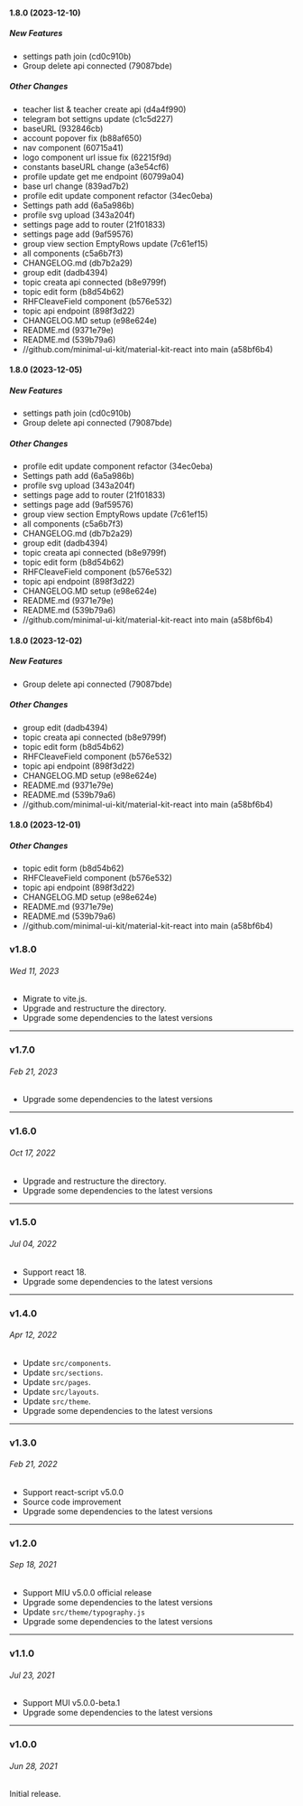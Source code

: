 #### 1.8.0 (2023-12-10)

##### New Features

*  settings path join (cd0c910b)
*  Group delete api connected (79087bde)

##### Other Changes

*  teacher list & teacher create api (d4a4f990)
*  telegram bot settigns update (c1c5d227)
*  baseURL (932846cb)
*  account popover fix (b88af650)
*  nav component (60715a41)
*  logo component url issue fix (62215f9d)
*  constants baseURL change (a3e54cf6)
*  profile update get me endpoint (60799a04)
*  base url change (839ad7b2)
*  profile edit update component refactor (34ec0eba)
*  Settings path add (6a5a986b)
*   profile svg upload (343a204f)
*  settings page add  to router (21f01833)
*  settings page add (9af59576)
*  group view section EmptyRows update (7c61ef15)
*  all components (c5a6b7f3)
*  CHANGELOG.md (db7b2a29)
*  group edit (dadb4394)
*  topic creata api connected (b8e9799f)
*  topic edit form (b8d54b62)
*  RHFCleaveField component (b576e532)
*  topic api endpoint (898f3d22)
*  CHANGELOG.MD setup (e98e624e)
*  README.md (9371e79e)
*  README.md (539b79a6)
* //github.com/minimal-ui-kit/material-kit-react into main (a58bf6b4)

#### 1.8.0 (2023-12-05)

##### New Features

*  settings path join (cd0c910b)
*  Group delete api connected (79087bde)

##### Other Changes

*  profile edit update component refactor (34ec0eba)
*  Settings path add (6a5a986b)
*   profile svg upload (343a204f)
*  settings page add  to router (21f01833)
*  settings page add (9af59576)
*  group view section EmptyRows update (7c61ef15)
*  all components (c5a6b7f3)
*  CHANGELOG.md (db7b2a29)
*  group edit (dadb4394)
*  topic creata api connected (b8e9799f)
*  topic edit form (b8d54b62)
*  RHFCleaveField component (b576e532)
*  topic api endpoint (898f3d22)
*  CHANGELOG.MD setup (e98e624e)
*  README.md (9371e79e)
*  README.md (539b79a6)
* //github.com/minimal-ui-kit/material-kit-react into main (a58bf6b4)

#### 1.8.0 (2023-12-02)

##### New Features

*  Group delete api connected (79087bde)

##### Other Changes

*  group edit (dadb4394)
*  topic creata api connected (b8e9799f)
*  topic edit form (b8d54b62)
*  RHFCleaveField component (b576e532)
*  topic api endpoint (898f3d22)
*  CHANGELOG.MD setup (e98e624e)
*  README.md (9371e79e)
*  README.md (539b79a6)
* //github.com/minimal-ui-kit/material-kit-react into main (a58bf6b4)

#### 1.8.0 (2023-12-01)

##### Other Changes

*  topic edit form (b8d54b62)
*  RHFCleaveField component (b576e532)
*  topic api endpoint (898f3d22)
*  CHANGELOG.MD setup (e98e624e)
*  README.md (9371e79e)
*  README.md (539b79a6)
* //github.com/minimal-ui-kit/material-kit-react into main (a58bf6b4)

### v1.8.0

###### Wed 11, 2023

- Migrate to vite.js.
- Upgrade and restructure the directory.
- Upgrade some dependencies to the latest versions

---

### v1.7.0

###### Feb 21, 2023

- Upgrade some dependencies to the latest versions

---

### v1.6.0

###### Oct 17, 2022

- Upgrade and restructure the directory.
- Upgrade some dependencies to the latest versions

---

### v1.5.0

###### Jul 04, 2022

- Support react 18.
- Upgrade some dependencies to the latest versions

---

### v1.4.0

###### Apr 12, 2022

- Update `src/components`.
- Update `src/sections`.
- Update `src/pages`.
- Update `src/layouts`.
- Update `src/theme`.
- Upgrade some dependencies to the latest versions

---

### v1.3.0

###### Feb 21, 2022

- Support react-script v5.0.0
- Source code improvement
- Upgrade some dependencies to the latest versions

---

### v1.2.0

###### Sep 18, 2021

- Support MIU v5.0.0 official release
- Upgrade some dependencies to the latest versions
- Update `src/theme/typography.js`
- Upgrade some dependencies to the latest versions

---

### v1.1.0

###### Jul 23, 2021

- Support MUI v5.0.0-beta.1
- Upgrade some dependencies to the latest versions

---

### v1.0.0

###### Jun 28, 2021

Initial release.
